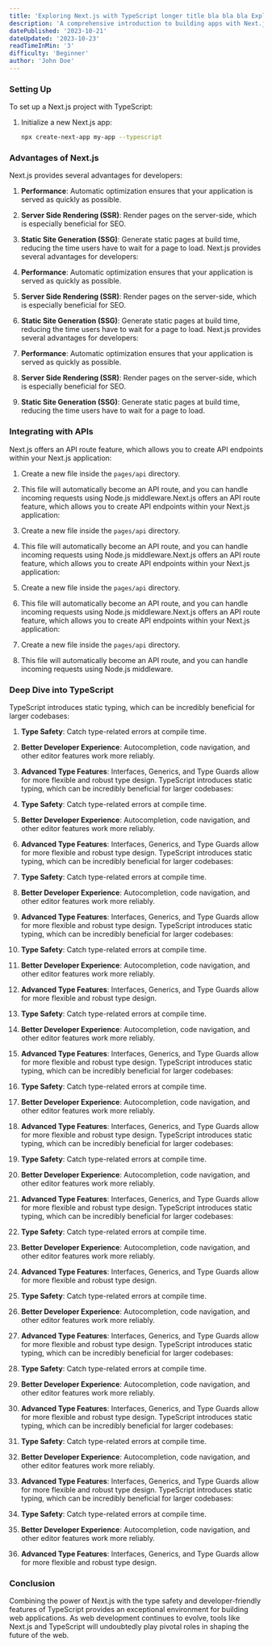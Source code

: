 ```yaml
---
title: 'Exploring Next.js with TypeScript longer title bla bla bla Exploring Next.js with TypeScript longer title bla bla bla'
description: 'A comprehensive introduction to building apps with Next.js and TypeScript.'
datePublished: '2023-10-21'
dateUpdated: '2023-10-23'
readTimeInMin: '3'
difficulty: 'Beginner'
author: 'John Doe'
---
```


### Setting Up

To set up a Next.js project with TypeScript:

1. Initialize a new Next.js app:
    ```bash
    npx create-next-app my-app --typescript
    ```

### Advantages of Next.js

Next.js provides several advantages for developers:

1. **Performance**: Automatic optimization ensures that your application is served as quickly as possible.
2. **Server Side Rendering (SSR)**: Render pages on the server-side, which is especially beneficial for SEO.
3. **Static Site Generation (SSG)**: Generate static pages at build time, reducing the time users have to wait for a page to load.
   Next.js provides several advantages for developers:

4. **Performance**: Automatic optimization ensures that your application is served as quickly as possible.
5. **Server Side Rendering (SSR)**: Render pages on the server-side, which is especially beneficial for SEO.
6. **Static Site Generation (SSG)**: Generate static pages at build time, reducing the time users have to wait for a page to load.
   Next.js provides several advantages for developers:

7. **Performance**: Automatic optimization ensures that your application is served as quickly as possible.
8. **Server Side Rendering (SSR)**: Render pages on the server-side, which is especially beneficial for SEO.
9. **Static Site Generation (SSG)**: Generate static pages at build time, reducing the time users have to wait for a page to load.

### Integrating with APIs

Next.js offers an API route feature, which allows you to create API endpoints within your Next.js application:

1. Create a new file inside the `pages/api` directory.
2. This file will automatically become an API route, and you can handle incoming requests using Node.js middleware.Next.js offers an API route feature, which allows you to create API endpoints within your Next.js application:

3. Create a new file inside the `pages/api` directory.
4. This file will automatically become an API route, and you can handle incoming requests using Node.js middleware.Next.js offers an API route feature, which allows you to create API endpoints within your Next.js application:

5. Create a new file inside the `pages/api` directory.
6. This file will automatically become an API route, and you can handle incoming requests using Node.js middleware.Next.js offers an API route feature, which allows you to create API endpoints within your Next.js application:

7. Create a new file inside the `pages/api` directory.
8. This file will automatically become an API route, and you can handle incoming requests using Node.js middleware.

### Deep Dive into TypeScript

TypeScript introduces static typing, which can be incredibly beneficial for larger codebases:

1. **Type Safety**: Catch type-related errors at compile time.
2. **Better Developer Experience**: Autocompletion, code navigation, and other editor features work more reliably.
3. **Advanced Type Features**: Interfaces, Generics, and Type Guards allow for more flexible and robust type design.
   TypeScript introduces static typing, which can be incredibly beneficial for larger codebases:

4. **Type Safety**: Catch type-related errors at compile time.
5. **Better Developer Experience**: Autocompletion, code navigation, and other editor features work more reliably.
6. **Advanced Type Features**: Interfaces, Generics, and Type Guards allow for more flexible and robust type design.
   TypeScript introduces static typing, which can be incredibly beneficial for larger codebases:

7. **Type Safety**: Catch type-related errors at compile time.
8. **Better Developer Experience**: Autocompletion, code navigation, and other editor features work more reliably.
9. **Advanced Type Features**: Interfaces, Generics, and Type Guards allow for more flexible and robust type design.
   TypeScript introduces static typing, which can be incredibly beneficial for larger codebases:

10. **Type Safety**: Catch type-related errors at compile time.
11. **Better Developer Experience**: Autocompletion, code navigation, and other editor features work more reliably.
12. **Advanced Type Features**: Interfaces, Generics, and Type Guards allow for more flexible and robust type design.

13. **Type Safety**: Catch type-related errors at compile time.
14. **Better Developer Experience**: Autocompletion, code navigation, and other editor features work more reliably.
15. **Advanced Type Features**: Interfaces, Generics, and Type Guards allow for more flexible and robust type design.
    TypeScript introduces static typing, which can be incredibly beneficial for larger codebases:

16. **Type Safety**: Catch type-related errors at compile time.
17. **Better Developer Experience**: Autocompletion, code navigation, and other editor features work more reliably.
18. **Advanced Type Features**: Interfaces, Generics, and Type Guards allow for more flexible and robust type design.
    TypeScript introduces static typing, which can be incredibly beneficial for larger codebases:

19. **Type Safety**: Catch type-related errors at compile time.
20. **Better Developer Experience**: Autocompletion, code navigation, and other editor features work more reliably.
21. **Advanced Type Features**: Interfaces, Generics, and Type Guards allow for more flexible and robust type design.
    TypeScript introduces static typing, which can be incredibly beneficial for larger codebases:

22. **Type Safety**: Catch type-related errors at compile time.
23. **Better Developer Experience**: Autocompletion, code navigation, and other editor features work more reliably.
24. **Advanced Type Features**: Interfaces, Generics, and Type Guards allow for more flexible and robust type design.

25. **Type Safety**: Catch type-related errors at compile time.
26. **Better Developer Experience**: Autocompletion, code navigation, and other editor features work more reliably.
27. **Advanced Type Features**: Interfaces, Generics, and Type Guards allow for more flexible and robust type design.
    TypeScript introduces static typing, which can be incredibly beneficial for larger codebases:

28. **Type Safety**: Catch type-related errors at compile time.
29. **Better Developer Experience**: Autocompletion, code navigation, and other editor features work more reliably.
30. **Advanced Type Features**: Interfaces, Generics, and Type Guards allow for more flexible and robust type design.
    TypeScript introduces static typing, which can be incredibly beneficial for larger codebases:

31. **Type Safety**: Catch type-related errors at compile time.
32. **Better Developer Experience**: Autocompletion, code navigation, and other editor features work more reliably.
33. **Advanced Type Features**: Interfaces, Generics, and Type Guards allow for more flexible and robust type design.
    TypeScript introduces static typing, which can be incredibly beneficial for larger codebases:

34. **Type Safety**: Catch type-related errors at compile time.
35. **Better Developer Experience**: Autocompletion, code navigation, and other editor features work more reliably.
36. **Advanced Type Features**: Interfaces, Generics, and Type Guards allow for more flexible and robust type design.

### Conclusion

Combining the power of Next.js with the type safety and developer-friendly features of TypeScript provides an exceptional environment for building web applications. As web development continues to evolve, tools like Next.js and TypeScript will undoubtedly play pivotal roles in shaping the future of the web.
